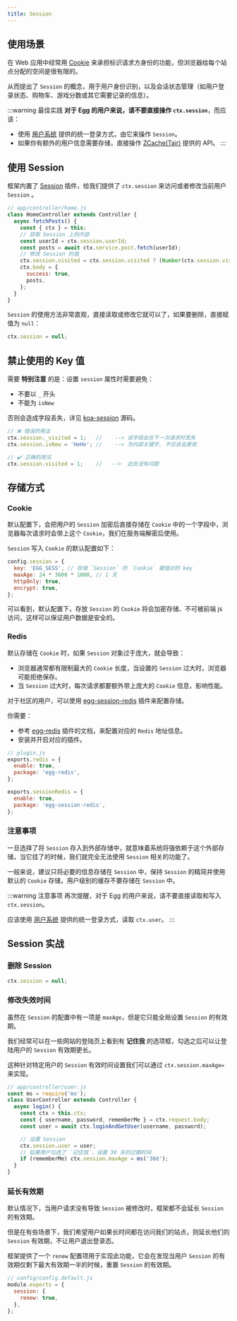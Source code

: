 ```yaml
---
title: Session
---
```


## 使用场景

在 Web 应用中经常用 [Cookie](./cookie.md) 来承担标识请求方身份的功能，但浏览器给每个站点分配的空间是很有限的。

从而提出了 `Session` 的概念，用于用户身份识别，以及会话状态管理（如用户登录状态、购物车、游戏分数或其它需要记录的信息）。

:::warning 最佳实践
**对于 Egg 的用户来说，请不要直接操作 `ctx.session`**，而应该：
- 使用 [用户系统](../ecosystem/userservice/README.md) 提供的统一登录方式，由它来操作 `Session`。
- 如果你有额外的用户信息需要存储，直接操作 [ZCache(Tair)](../ecosystem/data/zcache.md) 提供的 API。
:::

## 使用 Session

框架内置了 [Session](https://github.com/eggjs/egg-session) 插件，给我们提供了 `ctx.session` 来访问或者修改当前用户 `Session` 。

```js
// app/controller/home.js
class HomeController extends Controller {
  async fetchPosts() {
    const { ctx } = this;
    // 获取 Session 上的内容
    const userId = ctx.session.userId;
    const posts = await ctx.service.post.fetch(userId);
    // 修改 Session 的值
    ctx.session.visited = ctx.session.visited ? (Number(ctx.session.visited) + 1) : 1;
    ctx.body = {
      success: true,
      posts,
    };
  }
}
```

`Session` 的使用方法非常直观，直接读取或修改它就可以了，如果要删除，直接赋值为 `null`：

```js
ctx.session = null;
```

## 禁止使用的 Key 值

需要 **特别注意** 的是：设置 `session` 属性时需要避免：

* 不要以 `_` 开头
* 不能为 `isNew`

否则会造成字段丢失，详见 [koa-session](https://github.com/koajs/session/blob/master/lib/session.js#L37-L47) 源码。

```js
// ❌ 错误的用法
ctx.session._visited = 1;   //    --> 该字段会在下一次请求时丢失
ctx.session.isNew = 'HeHe'; //    --> 为内部关键字, 不应该去更改

// ✔️ 正确的用法
ctx.session.visited = 1;    //   -->  此处没有问题
```

## 存储方式

### Cookie

默认配置下，会把用户的 `Session` 加密后直接存储在 `Cookie` 中的一个字段中，浏览器每次请求时会带上这个 `Cookie`，我们在服务端解密后使用。

`Session` 写入 `Cookie` 的默认配置如下：

```js
config.session = {
  key: 'EGG_SESS', // 存储 `Session` 的 `Cookie` 键值对的 key
  maxAge: 24 * 3600 * 1000, // 1 天
  httpOnly: true,
  encrypt: true,
};
```

可以看到，默认配置下，存放 `Session` 的 `Cookie` 将会加密存储、不可被前端 js 访问，这样可以保证用户数据是安全的。

### Redis

默认存储在 `Cookie` 时，如果 `Session` 对象过于庞大，就会导致：

- 浏览器通常都有限制最大的 `Cookie` 长度，当设置的 `Session` 过大时，浏览器可能拒绝保存。
- 当 `Session` 过大时，每次请求都要额外带上庞大的 `Cookie` 信息，影响性能。

对于社区的用户，可以使用 [egg-session-redis](https://github.com/eggjs/egg-session-redis) 插件来配置存储。

你需要：

- 参考 [egg-redis](https://github.com/eggjs/egg-redis) 插件的文档，来配置对应的 `Redis` 地址信息。
- 安装并开启对应的插件。

```js
// plugin.js
exports.redis = {
  enable: true,
  package: 'egg-redis',
};

exports.sessionRedis = {
  enable: true,
  package: 'egg-session-redis',
};
```

### 注意事项

一旦选择了将 `Session` 存入到外部存储中，就意味着系统将强依赖于这个外部存储，当它挂了的时候，我们就完全无法使用 `Session` 相关的功能了。

一般来说，建议只将必要的信息存储在 `Session` 中，保持 `Session` 的精简并使用默认的 `Cookie` 存储，用户级别的缓存不要存储在 `Session` 中。

:::warning 注意事项
再次提醒，对于 Egg 的用户来说，请不要直接读取和写入 `ctx.session`。

应该使用 [用户系统](../ecosystem/userservice/README.md) 提供的统一登录方式，读取 `ctx.user`。
:::

## Session 实战

### 删除 Session

```js
ctx.session = null;
```

### 修改失效时间

虽然在 `Session` 的配置中有一项是 `maxAge`，但是它只能全局设置 `Session` 的有效期。

我们经常可以在一些网站的登陆页上看到有 **记住我** 的选项框，勾选之后可以让登陆用户的 `Session` 有效期更长。

这种针对特定用户的 `Session` 有效时间设置我们可以通过 `ctx.session.maxAge=` 来实现。

```js
// app/controller/user.js
const ms = require('ms');
class UserController extends Controller {
  async login() {
    const ctx = this.ctx;
    const { username, password, rememberMe } = ctx.request.body;
    const user = await ctx.loginAndGetUser(username, password);

    // 设置 Session
    ctx.session.user = user;
    // 如果用户勾选了 `记住我`，设置 30 天的过期时间
    if (rememberMe) ctx.session.maxAge = ms('30d');
  }
}
```

### 延长有效期

默认情况下，当用户请求没有导致 `Session` 被修改时，框架都不会延长 `Session` 的有效期。

但是在有些场景下，我们希望用户如果长时间都在访问我们的站点，则延长他们的 `Session` 有效期，不让用户退出登录态。

框架提供了一个 `renew` 配置项用于实现此功能，它会在发现当用户 `Session` 的有效期仅剩下最大有效期一半的时候，重置 `Session` 的有效期。

```js
// config/config.default.js
module.exports = {
  session: {
    renew: true,
  },
};
```
